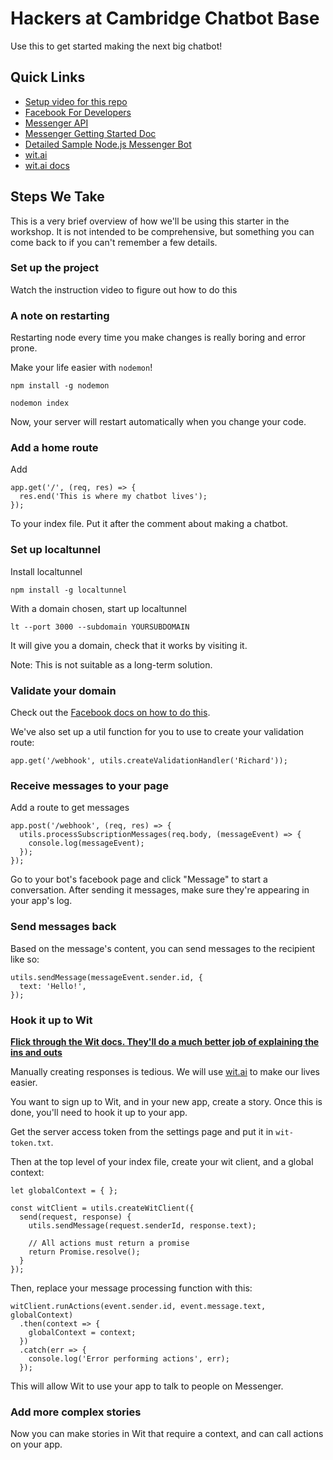 # Hackers at Cambridge Chatbot Base

Use this to get started making the next big chatbot!

## Quick Links

- [Setup video for this repo](https://youtu.be/kkpBYpg6YHk)
- [Facebook For Developers](https://developers.facebook.com)
- [Messenger API](https://developers.facebook.com/docs/messenger-platform)
- [Messenger Getting Started Doc](https://developers.facebook.com/docs/messenger-platform/guides/quick-start)
- [Detailed Sample Node.js Messenger Bot](https://github.com/fbsamples/messenger-platform-samples)
- [wit.ai](http://wit.ai/)
- [wit.ai docs](https://wit.ai/docs)

## Steps We Take

This is a very brief overview of how we'll be using this starter in the workshop. It is not
intended to be comprehensive, but something you can come back to if you can't remember a
few details.

### Set up the project

Watch the instruction video to figure out how to do this

### A note on restarting

Restarting node every time you make changes is really boring and error prone.

Make your life easier with `nodemon`!

```
npm install -g nodemon
```

```
nodemon index
```

Now, your server will restart automatically when you change your code.

### Add a home route

Add

```
app.get('/', (req, res) => {
  res.end('This is where my chatbot lives');
});
```

To your index file. Put it after the comment about making a chatbot.

### Set up localtunnel

Install localtunnel

```
npm install -g localtunnel
```

With a domain chosen, start up localtunnel

```
lt --port 3000 --subdomain YOURSUBDOMAIN
```

It will give you a domain, check that it works by visiting it.

Note: This is not suitable as a long-term solution. 

### Validate your domain

Check out the [Facebook docs on how to do this](https://developers.facebook.com/docs/messenger-platform/guides/setup#webhook_setup).

We've also set up a util function for you to use to create your validation route:

```
app.get('/webhook', utils.createValidationHandler('Richard'));
```

### Receive messages to your page

Add a route to get messages

```
app.post('/webhook', (req, res) => {
  utils.processSubscriptionMessages(req.body, (messageEvent) => {
    console.log(messageEvent);
  });
});
```

Go to your bot's facebook page and click "Message" to start a conversation. After sending it messages,
make sure they're appearing in your app's log.

### Send messages back

Based on the message's content, you can send messages to the recipient like so:

```
utils.sendMessage(messageEvent.sender.id, {
  text: 'Hello!',
});
```

### Hook it up to Wit

[**Flick through the Wit docs. They'll do a much better job of explaining the ins and outs**](https://wit.ai/docs)

Manually creating responses is tedious. We will use [wit.ai](wit.ai) to make our lives easier.

You want to sign up to Wit, and in your new app, create a story. Once this is done, you'll need to hook
it up to your app. 

Get the server access token from the settings page and put it in `wit-token.txt`. 

Then at the top level of your index file, create your wit client, and a global context:

```
let globalContext = { };

const witClient = utils.createWitClient({
  send(request, response) {
    utils.sendMessage(request.senderId, response.text);

    // All actions must return a promise
    return Promise.resolve();
  }
});
```

Then, replace your message processing function with this:

```
witClient.runActions(event.sender.id, event.message.text, globalContext)
  .then(context => {
    globalContext = context;
  })
  .catch(err => {
    console.log('Error performing actions', err);
  });
```

This will allow Wit to use your app to talk to people on Messenger.

### Add more complex stories

Now you can make stories in Wit that require a context, and can call actions on your
app. 
